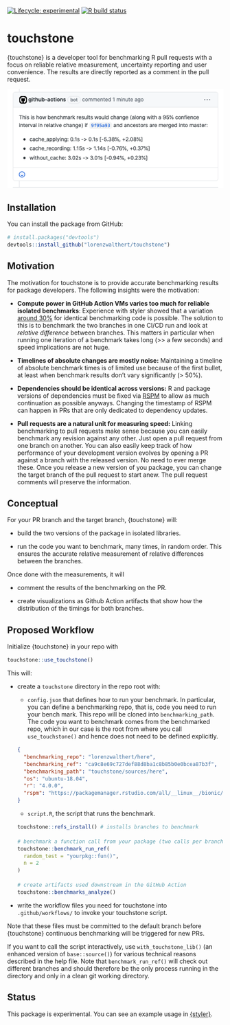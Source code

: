 
<!-- badges: start -->

[![Lifecycle:
experimental](https://img.shields.io/badge/lifecycle-experimental-orange.svg)](https://www.tidyverse.org/lifecycle/#experimental)
[![R build
status](https://github.com/lorenzwalthert/touchstone/workflows/R-CMD-check/badge.svg)](https://github.com/lorenzwalthert/touchstone/actions)
<!-- badges: end -->

# touchstone

{touchstone} is a developer tool for benchmarking R pull requests with a
focus on reliable relative measurement, uncertainty reporting and user
convenience. The results are directly reported as a comment in the pull
request.

![](man/figures/screenshot-pr-comment.png)

## Installation

You can install the package from GitHub:

``` r
# install.packages("devtools")
devtools::install_github("lorenzwalthert/touchstone")
```

## Motivation

The motivation for touchstone is to provide accurate benchmarking
results for package developers. The following insights were the
motivation:

-   **Compute power in GitHub Action VMs varies too much for reliable
    isolated benchmarks**: Experience with styler showed that a
    variation [around 30%](https://github.com/r-lib/styler/pull/679) for
    identical benchmarking code is possible. The solution to this is to
    benchmark the two branches in one CI/CD run and look at *relative
    difference* between branches. This matters in particular when
    running one iteration of a benchmark takes long (&gt;&gt; a few
    seconds) and speed implications are not huge.

-   **Timelines of absolute changes are mostly noise:** Maintaining a
    timeline of absolute benchmark times is of limited use because of
    the first bullet, at least when benchmark results don’t vary
    significantly (&gt; 50%).

-   **Dependencies should be identical across versions:** R and package
    versions of dependencies must be fixed via
    [RSPM](http://packagemanager.rstudio.com) to allow as much
    continuation as possible anyways. Changing the timestamp of RSPM can
    happen in PRs that are only dedicated to dependency updates.

-   **Pull requests are a natural unit for measuring speed:** Linking
    benchmarking to pull requests make sense because you can easily
    benchmark any revision against any other. Just open a pull request
    from one branch on another. You can also easily keep track of how
    performance of your development version evolves by opening a PR
    against a branch with the released version. No need to ever merge
    these. Once you release a new version of you package, you can change
    the target branch of the pull request to start anew. The pull
    request comments will preserve the information.

## Conceptual

For your PR branch and the target branch, {touchstone} will:

-   build the two versions of the package in isolated libraries.

-   run the code you want to benchmark, many times, in random order.
    This ensures the accurate relative measurement of relative
    differences between the branches.

Once done with the measurements, it will

-   comment the results of the benchmarking on the PR.

-   create visualizations as Github Action artifacts that show how the
    distribution of the timings for both branches.

## Proposed Workflow

Initialize {touchstone} in your repo with

``` r
touchstone::use_touchstone()
```

This will:

-   create a `touchstone` directory in the repo root with:

    -   `config.json` that defines how to run your benchmark. In
        particular, you can define a benchmarking repo, that is, code
        you need to run your bench mark. This repo will be cloned into
        `benchmarking_path`. The code you want to benchmark comes from
        the benchmarked repo, which in our case is the root from where
        you call `use_touchstone()` and hence does not need to be
        defined explicitly.

    ``` json
    {
      "benchmarking_repo": "lorenzwalthert/here", 
      "benchmarking_ref": "ca9c8e69c727def88d8ba1c8b85b0e0bcea87b3f", 
      "benchmarking_path": "touchstone/sources/here",
      "os": "ubuntu-18.04",
      "r": "4.0.0", 
      "rspm": "https://packagemanager.rstudio.com/all/__linux__/bionic/291" 
    }
    ```

    -   `script.R`, the script that runs the benchmark.

    ``` r
    touchstone::refs_install() # installs branches to benchmark

    # benchmark a function call from your package (two calls per branch)
    touchstone::benchmark_run_ref(
      random_test = "yourpkg::fun()",
      n = 2
    )

    # create artifacts used downstream in the GitHub Action
    touchstone::benchmarks_analyze()
    ```

-   write the workflow files you need for touchstone into
    `.github/workflows/` to invoke your touchstone script.

Note that these files must be committed to the default branch before
{touchstone} continuous benchmarking will be triggered for new PRs.

If you want to call the script interactively, use
`with_touchstone_lib()` (an enhanced version of `base::source()`) for
various technical reasons described in the help file. Note that
`benchmark_run_ref()` will check out different branches and should
therefore be the only process running in the directory and only in a
clean git working directory.

## Status

This package is experimental. You can see an example usage in
[{styler}](https://github.com/r-lib/styler/pull/799).
